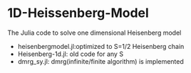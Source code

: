 # 1D-Heissenberg-Model
The Julia code to solve one dimensional Heisenberg model

* heisenbergmodel.jl:optimized to S=1/2 Heisenberg chain
* Heisenberg-1d.jl: old code for any S
* dmrg_sy.jl: dmrg(infinite/finite algorithm) is implemented
